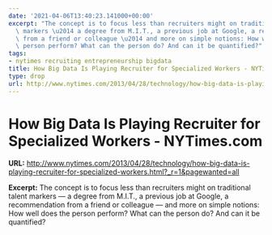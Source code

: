 ```yaml
---
date: '2021-04-06T13:40:23.141000+00:00'
excerpt: "The concept is to focus less than recruiters might on traditional talent\
  \ markers \u2014 a degree from M.I.T., a previous job at Google, a recommendation\
  \ from a friend or colleague \u2014 and more on simple notions: How well does the\
  \ person perform? What can the person do? And can it be quantified?"
tags:
- nytimes recruiting entrepreneurship bigdata
title: How Big Data Is Playing Recruiter for Specialized Workers - NYTimes.com
type: drop
url: http://www.nytimes.com/2013/04/28/technology/how-big-data-is-playing-recruiter-for-specialized-workers.html?_r=1&pagewanted=all
---
```


# How Big Data Is Playing Recruiter for Specialized Workers - NYTimes.com

**URL:** http://www.nytimes.com/2013/04/28/technology/how-big-data-is-playing-recruiter-for-specialized-workers.html?_r=1&pagewanted=all

**Excerpt:** The concept is to focus less than recruiters might on traditional talent markers — a degree from M.I.T., a previous job at Google, a recommendation from a friend or colleague — and more on simple notions: How well does the person perform? What can the person do? And can it be quantified?
